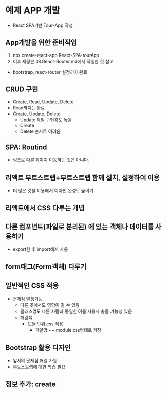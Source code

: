# 예제 APP 개발
- React SPA기반 Tour-App 작성

## App개발을 위한 준비작업
1. npx create-react-app React-SPA-tourApp
2. 이후 세팅은 08.React-Router.md에서 작업한 것 참고
  - bootstrap, react-router 설정까지 완료

## CRUD 구현
- Create, Read, Update, Delete
- Read까지는 완료
- Create, Update, Delete
  - Update 제일 구현강도 높음
  - Create
  - Delete 순서로 어려움

## SPA: Routind
- 링크로 다른 페이지 이동하는 것은 아니다.

## 리액트 부트스트랩+부트스트랩 함께 설치, 설정하여 이용
- 더 많은 것을 이용해서 디자인 완성도 높이기

## 리액트에서 CSS 다루는 개념

## 다른 컴포넌트(파일로 분리된) 에 있는 객체나 데이터를 사용하기
- export한 후 import해서 사용

## form태그(Form객체) 다루기

## 일반적인 CSS 적용
- 문제점 발생가능
  - 다른 곳에서도 영향이 갈 수 있음
  - 클래스명도 다른 사람과 동일한 이름 사용시 충돌 가능성 있음
  - 해결책
    - 모듈 단위 css 적용
      - 파일명:~~.module.css형태로 저장

## Bootstrap 활용 디자인
- 앞서의 문제점 해결 가능
- 부트스트랩에 대한 학습 필요

## 정보 추가: create
